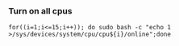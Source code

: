 ### Turn on all cpus 
```
for((i=1;i<=15;i++)); do sudo bash -c "echo 1 >/sys/devices/system/cpu/cpu${i}/online";done
```
